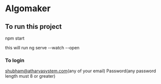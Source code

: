 # Algomaker

## To run this project
npm start

this will run ng serve --watch --open

### To login
shubham@atharvasystem.com(any of your email)
Password(any password length must 8 or greater)